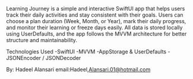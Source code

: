 Learning Journey
is a simple and interactive SwiftUI app that helps users track their daily activities and stay consistent with their goals.
Users can choose a plan duration (Week, Month, or Year), mark their daily progress, and monitor their learning or freeze days easily.
All data is stored locally using UserDefaults, and the app follows the MVVM architecture for better structure and maintainability.

Technologies Used
-SwiftUI
-MVVM
-AppStorage & UserDefaults
-JSONEncoder / JSONDecoder

By: Hadeel Alansari 
email:Hadeel,Alansari.01@hotmail.com
